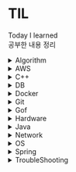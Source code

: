 # TIL
Today I learned  
공부한 내용 정리
<details>
<summary>Algorithm</summary>

<details>
<summary>Category</summary>

- [BackTracking](./Algorithm/Category/BackTracking.md)
- [BFS](./Algorithm/Category/BFS.md)
- [Big-O](./Algorithm/Category/Big-O.md)
- [Binary Search](./Algorithm/Category/BinarySearch.md)
- [Binary Search Tree](./Algorithm/Category/BinarySearchTree.md)
- [Binary Tree](./Algorithm/Category/BinaryTree.md)
- [DFS](./Algorithm/Category/DFS.md)
- [Graph](./Algorithm/Category/Graph.md)
- [Hash Table](./Algorithm/Category/HashTable.md)
- [Linked List](./Algorithm/Category/LinkedList.md)
- [Queue](./Algorithm/Category/Queue.md)
- [Bubblesort](./Algorithm/Category/Sort-Bubblesort.md)
- [Heapsort](./Algorithm/Category/Sort-Heapsort.md)
- [Insertionsort](./Algorithm/Category/Sort-Insertionsort.md)
- [Mergesort](./Algorithm/Category/Sort-Mergesort.md)
- [Quiksort](./Algorithm/Category/Sort-Quiksort.md)
- [Selectionsort](./Algorithm/Category/Sort-Selectionsort.md)
- [Stack](./Algorithm/Category/Stack.md)
</details>

<details>
<summary>CodingTestExcercise</summary>

- [두 큐 합 같게 만들기](./Algorithm/CodingTestExcercise/%EB%91%90%ED%81%90%ED%95%A9%EA%B0%99%EA%B2%8C%EB%A7%8C%EB%93%A4%EA%B8%B0.md)
- [양궁대회](./Algorithm/CodingTestExcercise/%EC%96%91%EA%B6%81%EB%8C%80%ED%9A%8C.md)
- [k진수 소수 구하기](./Algorithm/CodingTestExcercise/k%EC%A7%84%EC%88%98%EC%86%8C%EC%88%98%EA%B5%AC%ED%95%98%EA%B8%B0.md)
</details>

- [N-Queen](./Algorithm/N_Queen.md)
</details>

<details>
<summary>AWS</summary>

- [AWS](./AWS/AWS.md)
- [S3](./AWS/S3.md)
</details>

<details>
<summary>C++</summary>

- [accumulate function](./C%2B%2B/accumulate.md)
- [assert](./C%2B%2B/assert.md)
- [binary_search](./C%2B%2B/binary_search.md)
- [heapsort](./C%2B%2B/heapsort.md)
- [priority_queue](./C%2B%2B/priority_queue.md)
- [substr function speed](./C%2B%2B/speed_substr.md)
- [split function](./C%2B%2B/split.md)
- [stringstream function](./C%2B%2B/stringstream.md)
</details>

<details>
<summary>DB</summary>

<details>
<summary>SQL</summary>

- [DDL](.DB/SQL/DDL.md)
- [DCL](.DB/SQL/DCL.md)
- [DML](.DB/SQL/DML.md)
</details>

- [Normalization](./DB/Database_Normalization.md)
- [Redis vs RDBMS](./DB/RedisVsRdbms.md)
</details>

<details>
<summary>Docker</summary>

- None
</details>

<details>
<summary>Git</summary>

- [Fetch vs Pull](./Git/Git_Fetch_Pull.md)
- [Issue](./Git/GitHub_Issues.md)
- [MarkDown](./Git/MarkDown-guide.md)
</details>

<details>
<summary>Gof</summary>

- [Builder](./GoF/Builder.md)
- [Singletone](./Gof/Singletone.md)
</details>

<details>
<summary>Hardware</summary>

- [Cache](./Hardware/Cache.md)
</details>

<details>
<summary>Java</summary>

- [Framework & Library](./Java/Framework%26Library.md)
- [Interface Vs Abstract](./Java/InterfaceVsAbstract.md)
- [Lambda Expression](./Java/LambdaExpression.md)
- [Stream](./Java/Stream.md)
- [super](./Java/super.md)
</details>

<details>
<summary>Network</summary>

- [API](./Network/API.md)
- [Cookie & Session](./Network/Cookie_Session.md)
- [CORS](./Network/CORS.md)
- [JWT](./Network/JWT.md)
- [XSS & CSRF](./Network/XSS_CSRF.md)
</details>

<details>
<summary>OS</summary>

- []()
</details>


<details>
<summary>Spring</summary>

<details>
<summary>Annotations</summary>

- [Annotations](./Spring/Annotations/Annotations.md)
</details>

<details>
<summary>JPA</summary>

- [Jpa Data Delete](./Spring/JPA/Jpa_Data_Delete.md)
- [Jpa Relation](./Spring/JPA/Jpa_Relation.md)
- [JPA](./Spring/JPA/JPA.md)
- [N+1 문제](./Spring/JPA/N%2B1.md)
</details>

<details>
<summary>SpringSecurity</summary>

- [Authentication & Authorization](./Spring/SpringSecurity/Authentication%26Authorization.md)
- [Spring Security Architecture](./Spring/SpringSecurity/SpringSecurityArchitecture.md)
</details>

- [AOP](./Spring/AOP.md)
- [DI](./Spring/DI.md)
- [Mapping Entities to Dtos](./Spring/Mapping_Entity_to_Dto.md)
- [Paging and Infinity Scroll](./Spring/Paging_and_Infinity_Scroll.md)
- [Recursive Relation](./Spring/Recursive_Relation.md)
- [Springboot](./Spring/Spring%26SpringBoot.md)
- [Validation & Error](./Spring/Validation%26ErrorCheck.md)
- [WebSocket Stomp](./Spring/WebSocket_Stomp.md)
</details>

<details>
<summary>TroubleShooting</summary>

- [How To Update Board Files](./TroubleShooting/Board_File_Update.md)
- [Dto DI](./TroubleShooting/Dto_Dependency_Injection_Fail.md)
- [Jpa delte query not being executed](./TroubleShooting/JPA_Delete_Fail.md)
- [Jpa Infinity Loop](./TroubleShooting/JPA_Relation_Infinity_Loop.md)
- [Lazy Exception](./TroubleShooting/Lazy_Exception.md)
- [Multiple Chat Message Error](./TroubleShooting/Multiple_Chat_Error.md)
- [Multiple Content Types in ResponseEntity\<ResponseDto\>](./TroubleShooting/Multiple_Content_Type_in_ResponseDto.md)
- [Recieving Form Data From Controller](./TroubleShooting/Receiving_Form_Data_From_Controller.md)
- [RequestDto Getters and Setters](./TroubleShooting/RequestDto_Getter_Setter.md)
- [C++ sort 함수 compare 오류](./TroubleShooting/sort_compare.md)
- [Stomp Disconnection sessionId](./TroubleShooting/Stomp_Disconnect.md)
- [Test Code "Strict stubbing argument mismatch"](./TroubleShooting/Test_Strict_stubbing_argument_mismatch.md)
- [Websocket and Jwt Authentication](./TroubleShooting/WebSocket_And_Security.md)
</details>
